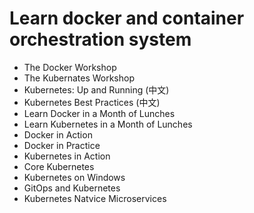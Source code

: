 # Learn docker and container orchestration system 


- The Docker Workshop
- The Kubernates Workshop
- Kubernetes: Up and Running (中文)
- Kubernetes Best Practices (中文) 
- Learn Docker in a Month of Lunches
- Learn Kubernetes in a Month of Lunches
- Docker in Action
- Docker in Practice
- Kubernetes in Action
- Core Kubernetes 
- Kubernetes on Windows
- GitOps and Kubernetes
- Kubernetes Natvice Microservices